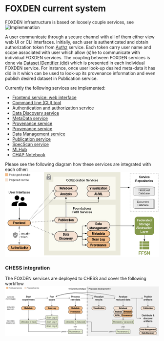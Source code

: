 # FOXDEN current system
FOXDEN infrastructure is based on loosely couple services, see
![Implemenation](Implementation.png)

A user communicate through a secure channel with all of them
either view web UI or CLI interfaces. Initially, each user
is authenticated and obtain authorization token from
[Authz](authz.md) service. Each token carry user name and scope
associated with user which allow (s)he to communicate with
individual FOXDEN services. The coupling between FOXDEN services
is done via [Dataset IDentifier (did)](did.md) which is presented
in each individual FOXDEN service. For instance, once user
look-up desired meta-data it has did in it which can be used
to look-up its provenance information and even publish desired
dataset in Publication service.

Currently the following services are implemented:
- [Frontend service: web interface](web.md)
- [Command line (CLI) tool](cli.md)
- [Authentication and authorization service](authz.md)
- [Data Discovery service](discovery.md)
- [MetaData service](metadata.md)
- [Provenance service](provenance.md)
- [Provenance service](provenance.md)
- [Data Management service](datamgt.md)
- [Publication service](publication.md)
- [SpecScan service](specscan.md)
- [MLHub](mlhub.md)
- [CHAP Notebook](notebook.md)

Please see the following diagram how these services are
integrated with each other:
![Services](images/foxden-services.png)

### CHESS integration
The FOXDEN services are deployed to CHESS and cover the
following workflow
![Architecture](images/foxden-prototype.png)
